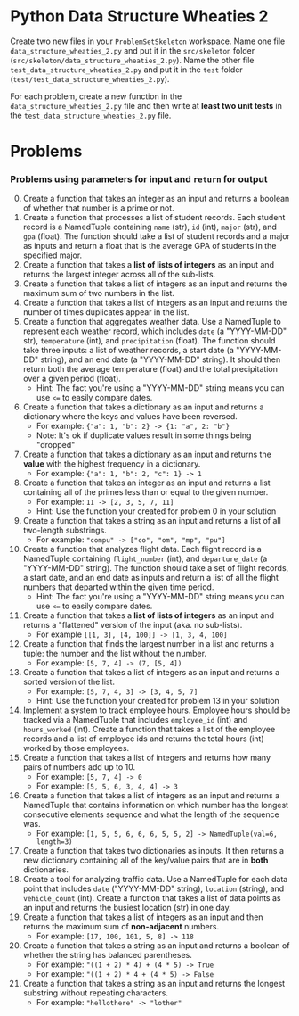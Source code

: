 # Python Data Structure Wheaties 2

Create two new files in your `ProblemSetSkeleton` workspace. Name one file
`data_structure_wheaties_2.py` and put it in the `src/skeleton` folder
(`src/skeleton/data_structure_wheaties_2.py`). Name the other file
`test_data_structure_wheaties_2.py` and put it in the `test` folder
(`test/test_data_structure_wheaties_2.py`).

For each problem, create a new function in the `data_structure_wheaties_2.py` file
and then write at **least two unit tests** in the
`test_data_structure_wheaties_2.py` file.

# Problems

### Problems using **parameters** for input and `return` for output

0. Create a function that takes an integer as an input and returns a boolean of
   whether that number is a prime or not.
1. Create a function that processes a list of student records. Each student
   record is a NamedTuple containing `name` (str), `id` (int), `major` (str),
   and `gpa` (float). The function should take a list of student records and
   a major as inputs and return a float that is the average GPA of students in
   the specified major.
2. Create a function that takes a **list of lists of integers** as an input and
   returns the largest integer across all of the sub-lists.
3. Create a function that takes a list of integers as an input and returns the
   maximum sum of two numbers in the list.
4. Create a function that takes a list of integers as an input and returns the
   number of times duplicates appear in the list.
5. Create a function that aggregates weather data. Use a NamedTuple to represent
   each weather record, which includes `date` (a "YYYY-MM-DD" str), `temperature`
   (int), and `precipitation` (float). The function should take three inputs: a
   list of weather records, a start date (a "YYYY-MM-DD" string), and an end
   date (a "YYYY-MM-DD" string). It should then return both the average
   temperature (float) and the total precipitation over a given period (float).
    - Hint: The fact you're using a "YYYY-MM-DD" string means you can use `<=`
      to easily compare dates.
6. Create a function that takes a dictionary as an input and returns a
   dictionary where the keys and values have been reversed.
   - For example: `{"a": 1, "b": 2} -> {1: "a", 2: "b"}`
   - Note: It's ok if duplicate values result in some things being "dropped"
7. Create a function that takes a dictionary as an input and returns the
   **value** with the highest frequency in a dictionary.
   - For example: `{"a": 1, "b": 2, "c": 1} -> 1`
8. Create a function that takes an integer as an input and returns a list
   containing all of the primes less than or equal to the given number.
   - For example: `11 -> [2, 3, 5, 7, 11]`
   - Hint: Use the function your created for problem 0 in your solution
9. Create a function that takes a string as an input and returns a list of all
   two-length substrings.
   - For example: `"compu" -> ["co", "om", "mp", "pu"]`
10. Create a function that analyzes flight data. Each flight record is a
    NamedTuple containing `flight_number` (int), and `departure_date` (a
    "YYYY-MM-DD" string). The function should take a set of flight records,
    a start date, and an end date as inputs and return a list of all the
    flight numbers that departed within the given time period.
    - Hint: The fact you're using a "YYYY-MM-DD" string means you can use `<=`
      to easily compare dates.
11. Create a function that takes a **list of lists of integers** as an input
    and returns a "flattened" version of the input (aka. no sub-lists).
    - For example `[[1, 3], [4, 100]] -> [1, 3, 4, 100]`
12. Create a function that finds the largest number in a list and returns a
    tuple: the number and the list without the number.
    - For example: `[5, 7, 4] -> (7, [5, 4])`
13. Create a function that takes a list of integers as an input and returns
    a sorted version of the list.
    - For example: `[5, 7, 4, 3] -> [3, 4, 5, 7]`
    - Hint: Use the function your created for problem 13 in your solution
14. Implement a system to track employee hours. Employee hours should be tracked
    via a NamedTuple that includes `employee_id` (int) and `hours_worked` (int).
    Create a function that takes a list of the employee records and a list of
    employee ids and returns the total hours (int) worked by those employees.
15. Create a function that takes a list of integers and returns how many pairs of
    numbers add up to 10.
    - For example: `[5, 7, 4] -> 0`
    - For example: `[5, 5, 6, 3, 4, 4] -> 3`
16. Create a function that takes a list of integers as an input and returns
    a NamedTuple that contains information on which number has the longest
    consecutive elements sequence and what the length of the sequence was.
    - For example: `[1, 5, 5, 6, 6, 6, 5, 5, 2] -> NamedTuple(val=6, length=3)`
17. Create a function that takes two dictionaries as inputs. It then returns
    a new dictionary containing all of the key/value pairs that are in **both**
    dictionaries.
18. Create a tool for analyzing traffic data. Use a NamedTuple for each data
    point that includes `date` ("YYYY-MM-DD" string), `location` (string), and
    `vehicle_count` (int). Create a function that takes a list of data points
    as an input and returns the busiest location (str) in one day.
19. Create a function that takes a list of integers as an input and then returns
    the maximum sum of **non-adjacent** numbers.
    - For example: `[17, 100, 101, 5, 8] -> 118`
20. Create a function that takes a string as an input and returns a boolean of
    whether the string has balanced parentheses.
    - For example: `"((1 + 2) * 4) + (4 * 5) -> True`
    - For example: `"((1 + 2) * 4 + (4 * 5) -> False`
21. Create a function that takes a string as an input and returns the longest
    substring without repeating characters.
    - For example: `"hellothere" -> "lother"`
